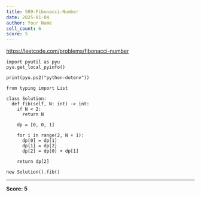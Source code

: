 ```yaml
---
title: 509-Fibonacci-Number
date: 2025-01-04
author: Your Name
cell_count: 6
score: 5
---
```


https://leetcode.com/problems/fibonacci-number


```
import pyutil as pyu
pyu.get_local_pyinfo()
```


```
print(pyu.ps2("python-dotenv"))
```


```
from typing import List
```


```
class Solution:
  def fib(self, N: int) -> int:
    if N < 2:
      return N

    dp = [0, 0, 1]

    for i in range(2, N + 1):
      dp[0] = dp[1]
      dp[1] = dp[2]
      dp[2] = dp[0] + dp[1]

    return dp[2]
```


```
new Solution().fib()
```


---
**Score: 5**